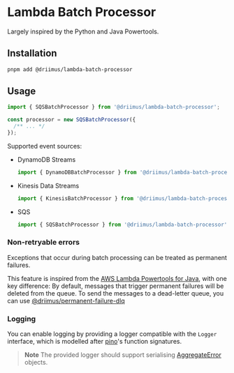 # Lambda Batch Processor

Largely inspired by the Python and Java Powertools.

## Installation

```sh
pnpm add @driimus/lambda-batch-processor
```

## Usage

```ts
import { SQSBatchProcessor } from '@driimus/lambda-batch-processor';

const processor = new SQSBatchProcessor({
  /** ... */
});
```

Supported event sources:

- DynamoDB Streams

  ```ts
  import { DynamoDBBatchProcessor } from '@driimus/lambda-batch-processor';
  ```

- Kinesis Data Streams

  ```ts
  import { KinesisBatchProcessor } from '@driimus/lambda-batch-processor';
  ```

- SQS

  ```ts
  import { SQSBatchProcessor } from '@driimus/lambda-batch-processor';
  ```

### Non-retryable errors

Exceptions that occur during batch processing can be treated as permanent failures.

This feature is inspired from the [AWS Lambda Powertools for Java](https://awslabs.github.io/aws-lambda-powertools-java/utilities/batch/#move-non-retryable-messages-to-a-dead-letter-queue), with one key difference:
By default, messages that trigger permanent failures will be deleted from the queue.
To send the messages to a dead-letter queue, you can use [@driimus/permanent-failure-dlq](../permanent-failure-dlq/README.md)

### Logging

You can enable logging by providing a logger compatible with the `Logger` interface,
which is modelled after [pino](https://github.com/pinojs/pino)'s function signatures.

> **Note**
> The provided logger should support serialising [AggregateError](https://developer.mozilla.org/en-US/docs/Web/JavaScript/Reference/Global_Objects/AggregateError) objects.
